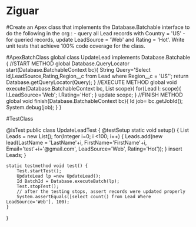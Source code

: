 # Ziguar
#Create an Apex class that implements the Database.Batchable interface to do the following in the org : - query all Lead records with Country = 'US'  - for queried records, update LeadSource = 'Web' and Rating = 'Hot'. Write unit tests that achieve 100% code coverage for the class.


#ApexBatchClass
global class UpdateLead implements Database.Batchable <SObject> {
//START METHOD
    global Database.QueryLocator start(Database.BatchableContext bc){
        String Query='Select id,LeadSource,Rating,Region__c from Lead where Region__c =  \'US\'';
        return Database.getQueryLocator(Query);
            }
//EXECUTE METHOD
    global void execute(Database.BatchableContext bc, List<Lead> scope){
        for(Lead l: scope){
            l.LeadSource='Web';
            l.Rating='Hot';
        }
        update scope;
    }
//FINISH METHOD
    global void finish(Database.BatchableContext bc){
        Id job= bc.getJobId();
        System.debug(job);
    }
}



#TestClass

@isTest
public class UpdateLeadTest {
    @testSetup
    static void setup() {
        List<Lead> Leads = new List<Lead>();
        for(Integer i=0; i <100; i++) {
            Leads.add(new lead(LastName = 'LastName'+i, FirstName='FirstName'+i, Email='test'+i+'@gmail.com', LeadSource='Web', Rating='Hot'));
        }
        insert Leads;
    }
    
    static testmethod void test() {
        Test.startTest();
        UpdateLead lp =new UpdateLead();
        Id BatchId = Database.executeBatch(lp);
        Test.stopTest();
        // after the testing stops, assert records were updated properly
        System.assertEquals([select count() from Lead Where LeadSource='Web'], 100);
    }
}
